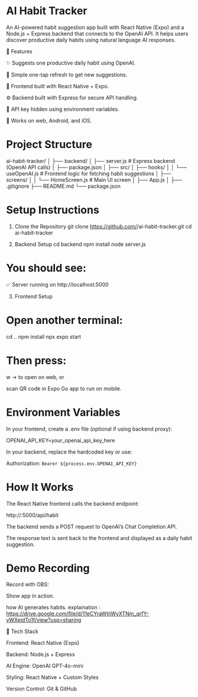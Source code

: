# AI Habit Tracker

An AI-powered habit suggestion app built with React Native (Expo) and a Node.js + Express backend that connects to the OpenAI API.
It helps users discover productive daily habits using natural language AI responses.

🚀 Features

✨ Suggests one productive daily habit using OpenAI.

🔄 Simple one-tap refresh to get new suggestions.

🧩 Frontend built with React Native + Expo.

⚙️ Backend built with Express for secure API handling.

🔐 API key hidden using environment variables.

📱 Works on web, Android, and iOS.

# Project Structure
ai-habit-tracker/
│
├── backend/
│   ├── server.js          # Express backend (OpenAI API calls)
│   ├── package.json
│
├── src/
│   ├── hooks/
│   │   └── useOpenAI.js   # Frontend logic for fetching habit suggestions
│   ├── screens/
│   │   └── HomeScreen.js  # Main UI screen
│   ├── App.js
│
├── .gitignore
├── README.md
└── package.json

# Setup Instructions
1. Clone the Repository
git clone https://github.com/<your-username>/ai-habit-tracker.git
cd ai-habit-tracker

2. Backend Setup
cd backend
npm install
node server.js


# You should see:

✅ Server running on http://localhost:5000

3. Frontend Setup

# Open another terminal:

cd ..
npm install
npx expo start


# Then press:

w → to open on web, or

scan QR code in Expo Go app to run on mobile.

# Environment Variables

In your frontend, create a .env file (optional if using backend proxy):

OPENAI_API_KEY=your_openai_api_key_here


In your backend, replace the hardcoded key or use:

Authorization: `Bearer ${process.env.OPENAI_API_KEY}`

 # How It Works

The React Native frontend calls the backend endpoint:

http://<your-local-ip>:5000/api/habit


The backend sends a POST request to OpenAI’s Chat Completion API.

The response text is sent back to the frontend and displayed as a daily habit suggestion.

# Demo Recording

Record with  OBS:

Show app in action.

 how AI generates habits.
 explaination : https://drive.google.com/file/d/11eCYraWtijWyXTNm_qrfY-vWXeidTo1f/view?usp=sharing


🧰 Tech Stack

Frontend: React Native (Expo)

Backend: Node.js + Express

AI Engine: OpenAI GPT-4o-mini

Styling: React Native + Custom Styles

Version Control: Git & GitHub



